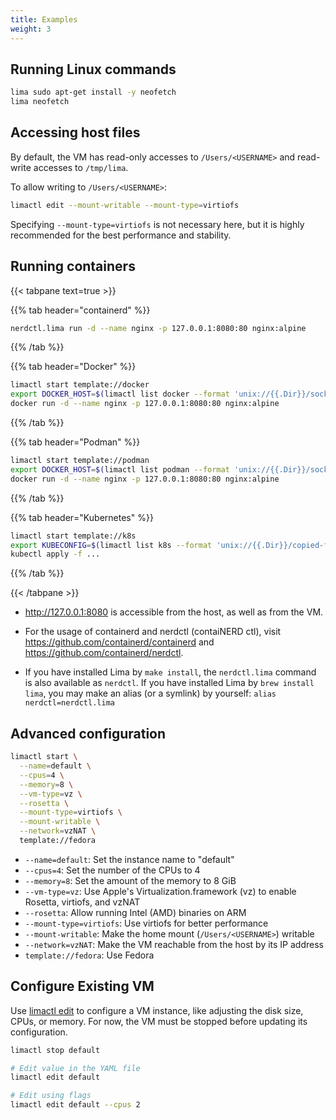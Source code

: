 ```yaml
---
title: Examples
weight: 3
---
```


## Running Linux commands
```bash
lima sudo apt-get install -y neofetch
lima neofetch
```

## Accessing host files

By default, the VM has read-only accesses to `/Users/<USERNAME>` and read-write accesses to `/tmp/lima`.

To allow writing to `/Users/<USERNAME>`:
```bash
limactl edit --mount-writable --mount-type=virtiofs
```

Specifying `--mount-type=virtiofs` is not necessary here, but it is highly recommended
for the best performance and stability.

## Running containers
{{< tabpane text=true >}}

{{% tab header="containerd" %}}
```bash
nerdctl.lima run -d --name nginx -p 127.0.0.1:8080:80 nginx:alpine
```
{{% /tab %}}

{{% tab header="Docker" %}}
```bash
limactl start template://docker
export DOCKER_HOST=$(limactl list docker --format 'unix://{{.Dir}}/sock/docker.sock')
docker run -d --name nginx -p 127.0.0.1:8080:80 nginx:alpine
```
{{% /tab %}}

{{% tab header="Podman" %}}
```bash
limactl start template://podman
export DOCKER_HOST=$(limactl list podman --format 'unix://{{.Dir}}/sock/podman.sock')
docker run -d --name nginx -p 127.0.0.1:8080:80 nginx:alpine
```
{{% /tab %}}

{{% tab header="Kubernetes" %}}
```bash
limactl start template://k8s
export KUBECONFIG=$(limactl list k8s --format 'unix://{{.Dir}}/copied-from-guest/kubeconfig.yaml')
kubectl apply -f ...
```
{{% /tab %}}

{{< /tabpane >}}

- <http://127.0.0.1:8080> is accessible from the host, as well as from the VM.

- For the usage of containerd and nerdctl (contaiNERD ctl), visit <https://github.com/containerd/containerd>
and <https://github.com/containerd/nerdctl>.

- If you have installed Lima by `make install`, the `nerdctl.lima` command is also available as `nerdctl`.
  If you have installed Lima by `brew install lima`, you may make an alias (or a symlink) by yourself:
  `alias nerdctl=nerdctl.lima`

## Advanced configuration

```bash
limactl start \
  --name=default \
  --cpus=4 \
  --memory=8 \
  --vm-type=vz \
  --rosetta \
  --mount-type=virtiofs \
  --mount-writable \
  --network=vzNAT \
  template://fedora
```

- `--name=default`: Set the instance name to "default"
- `--cpus=4`: Set the number of the CPUs to 4
- `--memory=8`: Set the amount of the memory to 8 GiB
- `--vm-type=vz`: Use Apple's Virtualization.framework (vz) to enable Rosetta, virtiofs, and vzNAT
- `--rosetta`: Allow running Intel (AMD) binaries on ARM
- `--mount-type=virtiofs`: Use virtiofs for better performance
- `--mount-writable`: Make the home mount (`/Users/<USERNAME>`) writable
- `--network=vzNAT`: Make the VM reachable from the host by its IP address
- `template://fedora`: Use Fedora

## Configure Existing VM
Use [limactl edit](../reference/limactl_edit) to configure a VM instance, like adjusting the disk size, CPUs, or memory.
For now, the VM must be stopped before updating its configuration.
```bash
limactl stop default

# Edit value in the YAML file
limactl edit default

# Edit using flags
limactl edit default --cpus 2 
```
